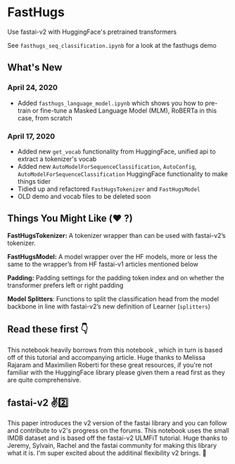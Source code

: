 # FastHugs
Use fastai-v2 with HuggingFace's pretrained transformers

See `fasthugs_seq_classification.ipynb` for a look at the fasthugs demo

## What's New

### April 24, 2020
- Added `fasthugs_language_model.ipynb` which shows you how to pre-train or fine-tune a Masked Language Model (MLM), RoBERTa in this case, from scratch 

### April 17, 2020
- Added new `get_vocab` functionality from HuggingFace, unified api to extract a tokenizer's vocab
- Added new `AutoModelForSequenceClassification`, `AutoConfig`, `AutoModelForSequenceClassification` HuggingFace functionality to make things tider
- Tidied up and refactored `FastHugsTokenizer` and `FastHugsModel`
- OLD demo and vocab files to be deleted soon 

## Things You Might Like (❤️ ?)
**FastHugsTokenizer:** A tokenizer wrapper than can be used with fastai-v2’s tokenizer.

**FastHugsModel:** A model wrapper over the HF models, more or less the same to the wrapper’s from HF fastai-v1 articles mentioned below

**Padding:** Padding settings for the padding token index and on whether the transformer prefers left or right padding

**Model Splitters**: Functions to split the classification head from the model backbone in line with fastai-v2’s new definition of Learner (`splitters`)

## Read these first 👇
This notebook heavily borrows from this notebook , which in turn is based off of this tutorial and accompanying article. Huge thanks to Melissa Rajaram and Maximilien Roberti for these great resources, if you're not familiar with the HuggingFace library please given them a read first as they are quite comprehensive.

## fastai-v2 ✌️2️⃣
This paper introduces the v2 version of the fastai library and you can follow and contribute to v2's progress on the forums. This notebook uses the small IMDB dataset and is based off the fastai-v2 ULMFiT tutorial. Huge thanks to Jeremy, Sylvain, Rachel and the fastai community for making this library what it is. I'm super excited about the additinal flexibility v2 brings. 🎉
